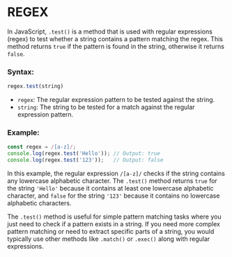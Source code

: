 # REGEX

In JavaScript, `.test()` is a method that is used with regular expressions (regex) to test whether a string contains a pattern matching the regex. This method returns `true` if the pattern is found in the string, otherwise it returns `false`.

### Syntax:
```javascript
regex.test(string)
```

- `regex`: The regular expression pattern to be tested against the string.
- `string`: The string to be tested for a match against the regular expression pattern.

### Example:
```javascript
const regex = /[a-z]/;
console.log(regex.test('Hello')); // Output: true
console.log(regex.test('123'));   // Output: false
```

In this example, the regular expression `/[a-z]/` checks if the string contains any lowercase alphabetic character. The `.test()` method returns `true` for the string `'Hello'` because it contains at least one lowercase alphabetic character, and `false` for the string `'123'` because it contains no lowercase alphabetic characters.

The `.test()` method is useful for simple pattern matching tasks where you just need to check if a pattern exists in a string. If you need more complex pattern matching or need to extract specific parts of a string, you would typically use other methods like `.match()` or `.exec()` along with regular expressions.
